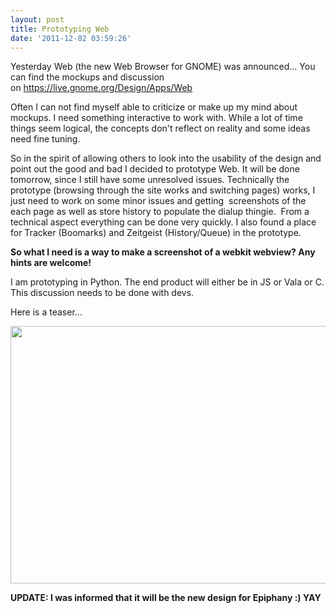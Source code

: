 ```yaml
---
layout: post
title: Prototyping Web
date: '2011-12-02 03:59:26'
---
```


Yesterday Web (the new Web Browser for GNOME) was announced... You can find the mockups and discussion on <a href="https://live.gnome.org/Design/Apps/Web">https://live.gnome.org/Design/Apps/Web</a>

<a href="https://live.gnome.org/Design/Apps/Web"></a>Often I can not find myself able to criticize or make up my mind about mockups. I need something interactive to work with. While a lot of time things seem logical, the concepts don't reflect on reality and some ideas need fine tuning.

So in the spirit of allowing others to look into the usability of the design and point out the good and bad I decided to prototype Web. It will be done tomorrow, since I still have some unresolved issues. Technically the prototype (browsing through the site works and switching pages) works, I just need to work on some minor issues and getting  screenshots of the each page as well as store history to populate the dialup thingie.  From a technical aspect everything can be done very quickly. I also found a place for Tracker (Boomarks) and Zeitgeist (History/Queue) in the prototype.

<strong>So what I need is a way to make a screenshot of a webkit webview? Any hints are welcome!</strong>

I am prototyping in Python. The end product will either be in JS or Vala or C. This discussion needs to be done with devs.

Here is a teaser...

<a href="http://geekyogre.com/content/images/2011/12/Screenshot-at-2011-12-02-035411.png"><img class="alignnone size-full wp-image-2117" title="Screenshot at 2011-12-02 03:54:11" src="http://geekyogre.com/content/images/2011/12/Screenshot-at-2011-12-02-035411.png" alt="" width="635" height="412" /></a>

<strong>UPDATE: I was informed that it will be the new design for Epiphany :) YAY</strong>
